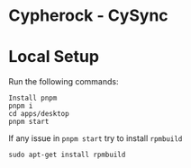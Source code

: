 # Cypherock - CySync

# Local Setup
Run the following commands:
    
    Install pnpm
    pnpm i
    cd apps/desktop
    pnpm start

If any issue in `pnpm start` try to install `rpmbuild`
    
    sudo apt-get install rpmbuild 




